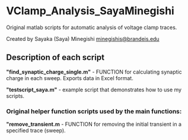 # VClamp_Analysis_SayaMinegishi
Original matlab scripts for automatic analysis of voltage clamp traces.

Created by Sayaka (Saya) Minegishi
minegishis@brandeis.edu

## Description of each script
**"find_synaptic_charge_single.m"** - FUNCTION for calculating synaptic charge in each sweep. Exports data in Excel format. 

**"testscript_saya.m"** - example script that demonstrates how to use my scripts.


### Original helper function scripts used by the main functions:
**"remove_transient.m** - FUNCTION for removing the initial transient in a specified trace (sweep). 
